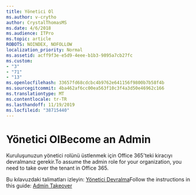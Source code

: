 ```yaml
---
title: Yönetici Ol
ms.author: v-crytho
author: CrystalThomasMS
ms.date: 4/6/2018
ms.audience: ITPro
ms.topic: article
ROBOTS: NOINDEX, NOFOLLOW
localization_priority: Normal
ms.assetid: acff9f3e-e5d9-4eee-b1b3-9895a7cb27fc
ms.custom:
- "3"
- "71"
- "13"
ms.openlocfilehash: 33657fd68cdcbc4b9762e641156f9800b7b58f4b
ms.sourcegitcommit: 4ba462af6cc00ea563f10c3f4a3d50e46962c166
ms.translationtype: MT
ms.contentlocale: tr-TR
ms.lasthandoff: 11/19/2019
ms.locfileid: "38715440"
---
```

# <a name="become-an-admin"></a><span data-ttu-id="26809-102">Yönetici Ol</span><span class="sxs-lookup"><span data-stu-id="26809-102">Become an Admin</span></span>

<span data-ttu-id="26809-103">Kuruluşunuzun yönetici rolünü üstlenmek için Office 365'teki kiracıyı devralmanız gerekir.</span><span class="sxs-lookup"><span data-stu-id="26809-103">To assume the admin role for your organization, you need to take over the tenant in Office 365.</span></span>
  
<span data-ttu-id="26809-104">Bu kılavuzdaki talimatları izleyin: [Yönetici Devralma](https://docs.microsoft.com/azure/active-directory/users-groups-roles/domains-admin-takeover)</span><span class="sxs-lookup"><span data-stu-id="26809-104">Follow the instructions in this guide: [Admin Takeover](https://docs.microsoft.com/azure/active-directory/users-groups-roles/domains-admin-takeover)</span></span>
